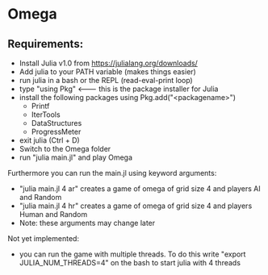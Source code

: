 # Omega
## Requirements:
- Install Julia v1.0 from https://julialang.org/downloads/
- Add julia to your PATH variable (makes things easier)
- run julia in a bash or the REPL (read-eval-print loop)
- type "using Pkg" <--- this is the package installer for Julia
- install the following packages using Pkg.add("\<packagename\>")
  - Printf
  - IterTools
  - DataStructures
  - ProgressMeter
- exit julia (Ctrl + D)
- Switch to the Omega folder
- run "julia main.jl" and play Omega

Furthermore you can run the main.jl using keyword arguments:
  - "julia main.jl 4 ar" creates a game of omega of grid size 4 and players AI and Random
  - "julia main.jl 4 hr" creates a game of omega of grid size 4 and players Human and Random
  - Note: these arguments may change later

Not yet implemented:
  - you can run the game with multiple threads. To do this write "export JULIA_NUM_THREADS=4" on the bash to start julia with 4 threads
